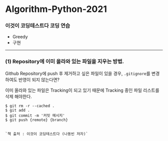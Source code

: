 # Algorithm-Python-2021

### 이것이 코딩테스트다 코딩 연습
* Greedy
* 구현





-------
### (1) Repository에 이미 올라와 있는 파일을 지우는 방법.
Github Repository에 push 후 제거하고 싶은 파일이 있을 경우, `.gitignore`를 변경하여도 반영이 되지 않는다면?

이미 올라와 있는 파일은 Tracking이 되고 있기 때문에 Tracking 중인 파일 리스트를 삭제 해야한다.



~~~
$ git rm -r --cached .
$ git add .
$ git commit -m '커밋 메시지'
$ git push {remote} {branch}


`책 출처 : 이것이 코딩테스트다 (나동빈 저자)`